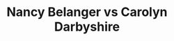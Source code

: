 ---
title: Nancy Belanger vs Carolyn Darbyshire
player1:
  name: Belanger, Nancy
  percent: 64
  wins: 0
  losses: 1
player2:
  name: Darbyshire, Carolyn
  percent: 83
  wins: 1
  losses: 0
games:
- player1:
    team: QC
    position: Third
    percent: 64
    win: 0
    loss: 1
  player2:
    team: AB
    position: Second
    percent: 83
    win: 1
    loss: 0
  event: Hearts
  year: 2009
  draw: Round Robin(7)
  score: QC 7 - AB 8
- player1:
    team: LAR
    position: Third
    percent: 74
    win: 0
    loss: 1
  player2:
    team: FOW
    position: Third
    percent: 69
    win: 1
    loss: 0
  event: Trials (Women)
  year: 2001
  draw: Round Robin(1)
  score: LAR 6 - FOW 8
---